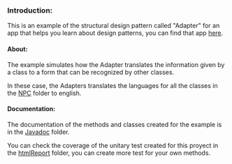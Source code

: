 ### Introduction:
This is an example of the structural design pattern called "Adapter" for an app that helps you learn about design patterns, you can find that app [here](https://github.com/JoseMartinez117/AppPatrones "here").

#### About: 
The example simulates how the Adapter translates the information given by a class to a form that can be recognized by other classes. 

In these case, the Adapters translates the languages for all the classes in the [NPC](https://github.com/BloodSlayer-404/Adapter/tree/master/src/main/java/org/example/npc "NPC") folder to english. 

#### Documentation: 
The documentation of the methods and classes created for the example is in the [Javadoc](https://github.com/BloodSlayer-404/Adapter/tree/master/JavaDoc "Javadoc") folder. 

You can check the coverage of the unitary test created for this proyect in the [htmlReport](https://github.com/BloodSlayer-404/Adapter/tree/master/htmlReport "htmlReport") folder, you can create more test for your own methods.
